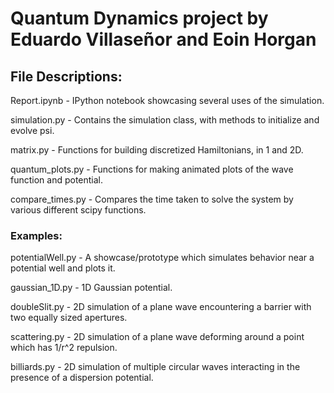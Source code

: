 # Quantum Dynamics project by Eduardo Villaseñor and Eoin Horgan

## File Descriptions:
Report.ipynb - IPython notebook showcasing several uses of the simulation.

simulation.py - Contains the simulation class, with methods to initialize and evolve psi.

matrix.py - Functions for building discretized Hamiltonians, in 1 and 2D.

quantum_plots.py - Functions for making animated plots of the wave function and potential.

compare_times.py - Compares the time taken to solve the system by various different scipy functions.

### Examples:
potentialWell.py - A showcase/prototype which simulates behavior near a potential well and plots it.

gaussian_1D.py - 1D Gaussian potential.

doubleSlit.py - 2D simulation of a plane wave encountering a barrier with two equally sized apertures.

scattering.py - 2D simulation of a plane wave deforming around a point which has 1/r^2 repulsion.

billiards.py - 2D simulation of multiple circular waves interacting in the presence of a dispersion potential.
